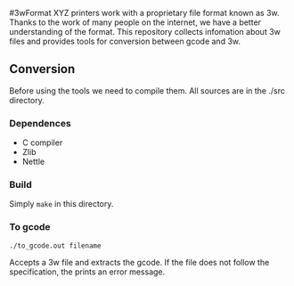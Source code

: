 #3wFormat
XYZ printers work with a proprietary file format known as 3w. Thanks to the work of many people on the internet, we have a better understanding of the format.
This repository collects infomation about 3w files and provides tools for conversion between gcode and 3w.

## Conversion
Before using the tools we need to compile them. All sources are in the ./src directory.

### Dependences

  * C compiler
  * Zlib
  * Nettle

### Build
Simply `make` in this directory.

### To gcode
  `./to_gcode.out filename`

Accepts a 3w file and extracts the gcode. If the file does not follow the specification, the prints an error message.
